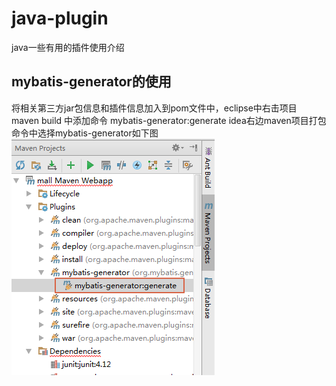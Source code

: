 # java-plugin
java一些有用的插件使用介绍

## mybatis-generator的使用
将相关第三方jar包信息和插件信息加入到pom文件中，eclipse中右击项目 maven build 中添加命令 mybatis-generator:generate 
idea右边maven项目打包命令中选择mybatis-generator如下图
![gg](https://github.com/jaryxiaomao/java-plugin/blob/master/images/mybatis-generator.png)

